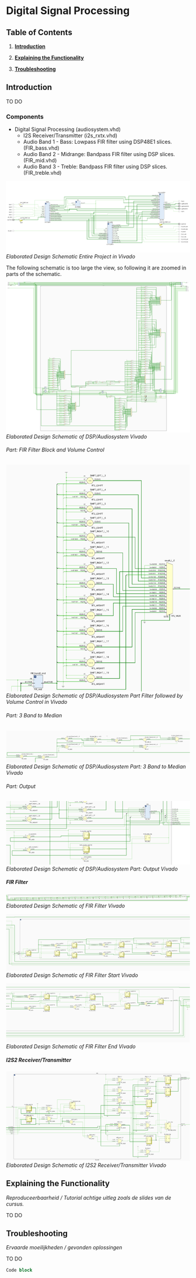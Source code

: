 # Digital Signal Processing

## Table of Contents

1. **[Introduction](#introduction)**

2. **[Explaining the Functionality](#explaining-the-functionality)**

3. **[Troubleshooting](#troubleshooting)**


## Introduction

TO DO

### Components

- Digital Signal Processing (audiosystem.vhd)
  - I2S Receiver/Transmitter (i2s_rxtx.vhd)
  - Audio Band 1 - Bass: Lowpass FIR filter using DSP48E1 slices. (FIR_bass.vhd)
  - Audio Band 2 - Midrange: Bandpass FIR filter using DSP slices. (FIR_mid.vhd)
  - Audio Band 3 - Treble: Bandpass FIR filter using DSP slices. (FIR_treble.vhd)

![Elaborated Design Schematic in Vivado](./assets/schematics/full-elaborated-design-schematic.png)
*Elaborated Design Schematic Entire Project in Vivado*

The following schematic is too large the view, so following it are zoomed in parts of the schematic.

![Elaborated Design Schematic of DSP/Audiosystem in Vivado](./assets/schematics/full-elaborated-design-schematic-dsp.png)
*Elaborated Design Schematic of DSP/Audiosystem Vivado*

###### Part: FIR Filter Block and Volume Control

![Elaborated Design Schematic of DSP/Audiosystem Part: Filter followed by Volume Control in Vivado](./assets/schematics/full-elaborated-design-schematic-dsp-volume_control.png)
*Elaborated Design Schematic of DSP/Audiosystem Part Filter followed by Volume Control in Vivado*

###### Part: 3 Band to Median

![Elaborated Design Schematic of DSP/Audiosystem Part: 3 Band to Median in Vivado](./assets/schematics/full-elaborated-design-schematic-dsp-median.png)
*Elaborated Design Schematic of DSP/Audiosystem Part: 3 Band to Median Vivado*

###### Part: Output

![Elaborated Design Schematic of DSP/Audiosystem Part: Output in Vivado](./assets/schematics/full-elaborated-design-schematic-dsp-output.png)
*Elaborated Design Schematic of DSP/Audiosystem Part: Output Vivado*

##### FIR Filter

![Elaborated Design Schematic of FIR Filter in Vivado](./assets/schematics/full-elaborated-design-schematic-dsp-fir.png)
*Elaborated Design Schematic of FIR Filter Vivado*

![Elaborated Design Schematic of FIR Filter Start in Vivado](./assets/schematics/full-elaborated-design-schematic-dsp-fir-start.png)
*Elaborated Design Schematic of FIR Filter Start Vivado*

![Elaborated Design Schematic of FIR Filter End in Vivado](./assets/schematics/full-elaborated-design-schematic-dsp-fir-end.png)
*Elaborated Design Schematic of FIR Filter End Vivado*

##### I2S2 Receiver/Transmitter

![Elaborated Design Schematic of I2S2 Receiver/Transmitter in Vivado](./assets/schematics/full-elaborated-design-schematic-dsp-i2s_rxtx.png)
*Elaborated Design Schematic of I2S2 Receiver/Transmitter Vivado*


## Explaining the Functionality

*Reproduceerbaarheid / Tutorial achtige uitleg zoals de slides van de cursus.*

TO DO



## Troubleshooting

*Ervaarde moeilijkheden / gevonden oplossingen*

TO DO

```vhdl
Code block
```
